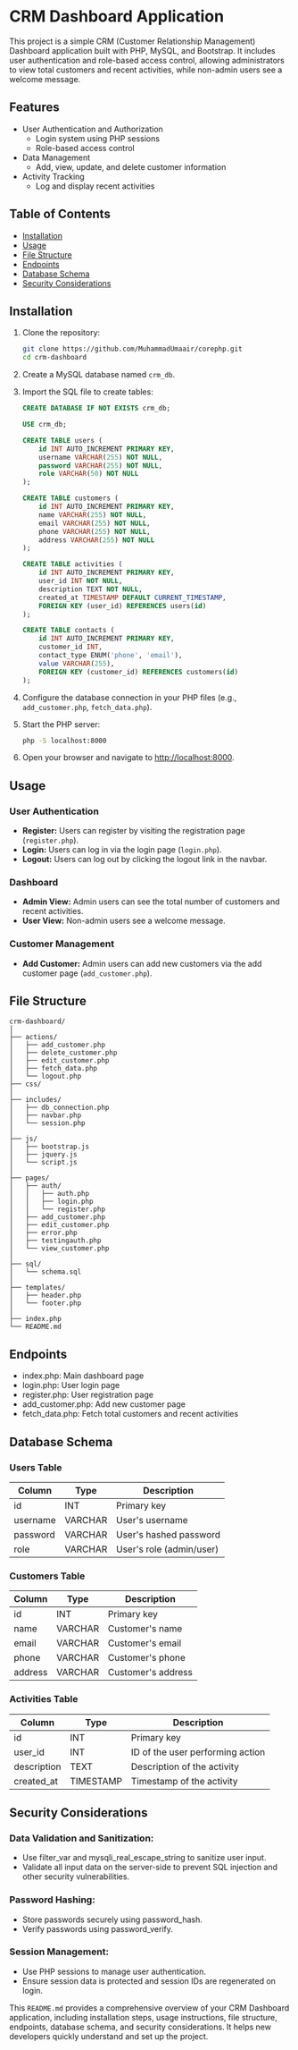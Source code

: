 # CRM Dashboard Application

This project is a simple CRM (Customer Relationship Management) Dashboard application built with PHP, MySQL, and Bootstrap. It includes user authentication and role-based access control, allowing administrators to view total customers and recent activities, while non-admin users see a welcome message.

## Features

- User Authentication and Authorization
  - Login system using PHP sessions
  - Role-based access control
- Data Management
  - Add, view, update, and delete customer information
- Activity Tracking
  - Log and display recent activities

## Table of Contents

- [Installation](#installation)
- [Usage](#usage)
- [File Structure](#file-structure)
- [Endpoints](#endpoints)
- [Database Schema](#database-schema)
- [Security Considerations](#security-considerations)

## Installation

1. Clone the repository:

    ```bash
    git clone https://github.com/MuhammadUmaair/corephp.git
    cd crm-dashboard
    ```

2. Create a MySQL database named `crm_db`.

3. Import the SQL file to create tables:

    ```sql
    CREATE DATABASE IF NOT EXISTS crm_db;

    USE crm_db;

    CREATE TABLE users (
        id INT AUTO_INCREMENT PRIMARY KEY,
        username VARCHAR(255) NOT NULL,
        password VARCHAR(255) NOT NULL,
        role VARCHAR(50) NOT NULL
    );

    CREATE TABLE customers (
        id INT AUTO_INCREMENT PRIMARY KEY,
        name VARCHAR(255) NOT NULL,
        email VARCHAR(255) NOT NULL,
        phone VARCHAR(255) NOT NULL,
        address VARCHAR(255) NOT NULL
    );

    CREATE TABLE activities (
        id INT AUTO_INCREMENT PRIMARY KEY,
        user_id INT NOT NULL,
        description TEXT NOT NULL,
        created_at TIMESTAMP DEFAULT CURRENT_TIMESTAMP,
        FOREIGN KEY (user_id) REFERENCES users(id)
    );

    CREATE TABLE contacts (
        id INT AUTO_INCREMENT PRIMARY KEY,
        customer_id INT,
        contact_type ENUM('phone', 'email'),
        value VARCHAR(255),
        FOREIGN KEY (customer_id) REFERENCES customers(id)
    );
    ```

4. Configure the database connection in your PHP files (e.g., `add_customer.php`, `fetch_data.php`).

5. Start the PHP server:

    ```bash
    php -S localhost:8000
    ```

6. Open your browser and navigate to [http://localhost:8000](http://localhost:8000).

## Usage

### User Authentication
- **Register:** Users can register by visiting the registration page (`register.php`).
- **Login:** Users can log in via the login page (`login.php`).
- **Logout:** Users can log out by clicking the logout link in the navbar.

### Dashboard
- **Admin View:** Admin users can see the total number of customers and recent activities.
- **User View:** Non-admin users see a welcome message.

### Customer Management
- **Add Customer:** Admin users can add new customers via the add customer page (`add_customer.php`).

## File Structure

```plaintext
crm-dashboard/
│
├── actions/
│   ├── add_customer.php
│   ├── delete_customer.php
│   ├── edit_customer.php
│   ├── fetch_data.php
│   └── logout.php
├── css/
│
├── includes/
│   ├── db_connection.php
│   ├── navbar.php
│   └── session.php
│
├── js/
│   ├── bootstrap.js
│   ├── jquery.js
│   └── script.js
│
├── pages/
│   ├── auth/
│   │   ├── auth.php
│   │   ├── login.php
│   │   └── register.php
│   ├── add_customer.php
│   ├── edit_customer.php
│   ├── error.php
│   ├── testingauth.php
│   └── view_customer.php
│
├── sql/
│   └── schema.sql
│
├── templates/
│   ├── header.php
│   └── footer.php
│
├── index.php
└── README.md

```


## Endpoints
- index.php: Main dashboard page
- login.php: User login page
- register.php: User registration page
- add_customer.php: Add new customer page
- fetch_data.php: Fetch total customers and recent activities

## Database Schema
### Users Table

| Column | Type | Description |
| --- | --- | --- |
| id | INT | Primary key |
| username | VARCHAR | User's username |
| password | VARCHAR | User's hashed password |
| role | VARCHAR | User's role (admin/user) |

### Customers Table

<table>
<thead>
<tr>
<th>Column</th>
<th>Type</th>
<th>Description</th>
</tr>
</thead>
<tbody>
<tr>
<td>id</td>
<td>INT</td>
<td>Primary key</td>
</tr>
<tr>
<td>name</td>
<td>VARCHAR</td>
<td>Customer's name</td>
</tr>
<tr>
<td>email</td>
<td>VARCHAR</td>
<td>Customer's email</td>
</tr>
<tr>
<td>phone</td>
<td>VARCHAR</td>
<td>Customer's phone</td>
</tr>
<tr>
<td>address</td>
<td>VARCHAR</td>
<td>Customer's address</td>
</tr>
</tbody>
</table>

### Activities Table

<table>
<thead>
<tr>
<th>Column</th>
<th>Type</th>
<th>Description</th>
</tr>
</thead>
<tbody>
<tr>
<td>id</td>
<td>INT</td>
<td>Primary key</td>
</tr>
<tr>
<td>user_id</td>
<td>INT</td>
<td>ID of the user performing action</td>
</tr>
<tr>
<td>description</td>
<td>TEXT</td>
<td>Description of the activity</td>
</tr>
<tr>
<td>created_at</td>
<td>TIMESTAMP</td>
<td>Timestamp of the activity</td>
</tr>
</tbody>
</table>

## Security Considerations
### Data Validation and Sanitization:
- Use filter_var and mysqli_real_escape_string to sanitize user input.
- Validate all input data on the server-side to prevent SQL injection and other security vulnerabilities.
### Password Hashing:
- Store passwords securely using password_hash.
- Verify passwords using password_verify.
### Session Management:
- Use PHP sessions to manage user authentication.
- Ensure session data is protected and session IDs are regenerated on login.


This `README.md` provides a comprehensive overview of your CRM Dashboard application, including installation steps, usage instructions, file structure, endpoints, database schema, and security considerations. It helps new developers quickly understand and set up the project.
